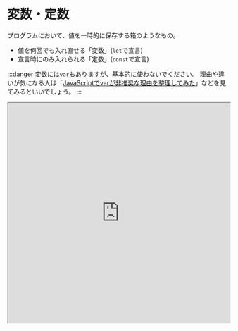 ---
---

# 変数・定数

プログラムにおいて、値を一時的に保存する箱のようなもの。

- 値を何回でも入れ直せる「変数」(`let`で宣言)
- 宣言時にのみ入れられる「定数」(`const`で宣言)

:::danger
変数には`var`もありますが、基本的に使わないでください。
理由や違いが気になる人は「[JavaScriptでvarが非推奨な理由を整理してみた](https://qiita.com/ist-t-s/items/49ed558bd837452353b8)」などを見てみるといいでしょう。
:::

<iframe
  src="https://stackblitz.com/edit/js-axnq8g?devToolsHeight=33&embed=1&file=index.js&hideExplorer=1&hideNavigation=1"
  width="100%"
  height="500px"
  title="stupefied-sutherland-jdtqvf"
  allow="accelerometer; ambient-light-sensor; camera; encrypted-media; geolocation; gyroscope; hid; microphone; midi; payment; usb; vr; xr-spatial-tracking"
  sandbox="allow-forms allow-modals allow-popups allow-presentation allow-same-origin allow-scripts"
></iframe>
